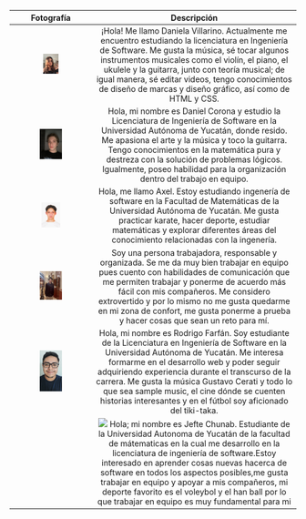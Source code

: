 | Fotografía | Descripción | 
|:----------:|:-----------:|
|<img src="img/IMG_0050.jpeg" width="20%"/> |¡Hola! Me llamo Daniela Villarino. Actualmente me encuentro estudiando la licenciatura en Ingeniería de Software. Me gusta la música, sé tocar algunos instrumentos musicales como el violín, el piano, el ukulele y la guitarra, junto con teoría musical; de igual manera, sé editar videos, tengo conocimientos de diseño de marcas y diseño gráfico, así como de HTML y CSS.|
| <img src="img/fotodaniel.jpeg" width="30%" />          |   Hola, mi nombre es Daniel Corona y estudio la Licenciatura de Ingeniería de Software en la Universidad Autónoma de Yucatán, donde resido. Me apasiona el arte y la música y toco la guitarra. Tengo conocimientos en la matemática pura y destreza con la solución de problemas lógicos. Igualmente, poseo habilidad para la organización dentro del trabajo en equipo.    |
|<img src="img/foto.jpg" width="25%"/>|Hola, me llamo Axel. Estoy estudiando ingenería de software en la Facultad de Matemáticas de la Universidad Autónoma de Yucatán. Me gusta practicar karate, hacer deporte, estudiar matemáticas y explorar diferentes áreas del conocimiento relacionadas con la ingenería.             |
|<img src="img/mifotolinkedin.jpeg" width="30%"/>         |      Soy una persona trabajadora, responsable y organizada. Se me da muy bien trabajar en equipo pues cuento con habilidades de comunicación que me permiten trabajar y ponerme de acuerdo más fácil con mis compañeros. Me considero extrovertido y por lo mismo no me gusta quedarme en mi zona de confort, me gusta ponerme a prueba y hacer cosas que sean un reto para mí.       |
|<img src="img/20230924_130142.jpg" width="30%" /> |  Hola, mi nombre es Rodrigo Farfán. Soy estudiante de la Licenciatura en Ingeniería de Software en la Universidad Autónoma de Yucatán. Me interesa formarme en el desarrollo web y poder seguir adquiriendo experiencia durante el transcurso de la carrera. Me gusta la música Gustavo Cerati y todo lo que sea sample music, el cine dónde se cuenten historias interesantes y en el fútbol soy aficionado del tiki-taka. |
||<img src="img/FotoJefte.jeg" width="20%"/> Hola; mi nombre es Jefte Chunab. Estudiante de la Universidad Autonoma de Yucatán de la facultad de mátematicas en la cual me desarrollo en la licenciatura de ingeniería de software.Estoy interesado en aprender cosas nuevas hacerca de software en todos los aspectos posibles,me gusta trabajar en equipo y apoyar a mis compañeros, mi deporte favorito es el voleybol y el han ball por lo que trabajar en equipo es muy fundamental para mi            |             |


